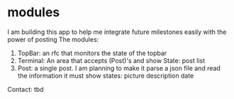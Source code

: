 # modules
I am building this app to help me integrate future milestones easily with the power of posting
The modules:
1) TopBar: an rfc that monitors the state of the topbar
2) Terminal:
    An area that accepts (Post)'s and show
    State: post list
3) Post:
    a single post. I am planning to make it parse a json file and read the information 
    it must show
    states:
        picture
        description
        date

Contact:
tbd
